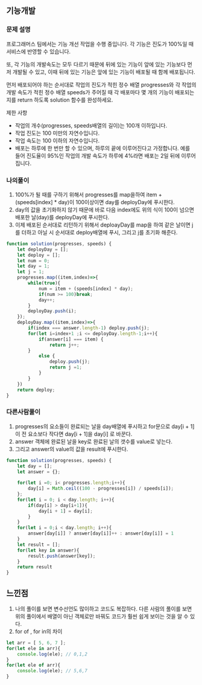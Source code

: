 ## 기능개발 
### 문제 설명
프로그래머스 팀에서는 기능 개선 작업을 수행 중입니다. 각 기능은 진도가 100%일 때 서비스에 반영할 수 있습니다.

또, 각 기능의 개발속도는 모두 다르기 때문에 뒤에 있는 기능이 앞에 있는 기능보다 먼저 개발될 수 있고, 이때 뒤에 있는 기능은 앞에 있는 기능이 배포될 때 함께 배포됩니다.

먼저 배포되어야 하는 순서대로 작업의 진도가 적힌 정수 배열 progresses와 각 작업의 개발 속도가 적힌 정수 배열 speeds가 주어질 때 각 배포마다 몇 개의 기능이 배포되는지를 return 하도록 solution 함수를 완성하세요.

제한 사항
- 작업의 개수(progresses, speeds배열의 길이)는 100개 이하입니다.
- 작업 진도는 100 미만의 자연수입니다.
- 작업 속도는 100 이하의 자연수입니다.
- 배포는 하루에 한 번만 할 수 있으며, 하루의 끝에 이루어진다고 가정합니다. 예를 들어 진도율이 95%인 작업의 개발 속도가 하루에 4%라면 배포는 2일 뒤에 이루어집니다.

### 나의풀이
1. 100%가 될 때를 구하기 위해서 progresses를 map을하여 item + (speeds[index] * day)이 100이상이면 day를 deployDay에 푸시한다.
2. day의 값을 초기화하지 않기 때문에 바로 다음 index에도 위의 식이 100이 넘으면 배포한 날(day)를 deployDay에 푸시한다.
3. 이제 배포된 순서대로 리턴하기 위해서 deploayDay를 map을 하여 같은 날이면 j를 더하고 아닐 시 순서대로 deploy배열에 푸시, 그리고 j를 초기화 해준다.
```jsx
function solution(progresses, speeds) {
    let deployDay = [];
    let deploy = [];
    let num = 0;
    let day = 1;
    let j = 1;
    progresses.map((item,index)=>{
        while(true){
            num = item + (speeds[index] * day);
            if(num >= 100)break;
            day++;
        }
        deployDay.push(i);
    });
    deployDay.map((item,index)=>{
        if(index === answer.length-1) deploy.push(j);
        for(let i=index+1 ;i <= deployDay.length-1;i++){
            if(answer[i] === item) {
                return j++;
        }
            else {
                deploy.push(j); 
                return j =1;
            }
        }
    })
    return deploy;
}
```
### 다른사람풀이
1. progresses의 요소들이 완료되는 날을 day배열에 푸시하고 for문으로 day[i + 1]이 전 요소보다 작다면 day[i + 1]을 day[i] 로 바꾼다.
2. answer 객체에 완료된 날을 key로 완료된 날의 갯수를 value로 넣는다.
3. 그리고 answer의 value의 값을 result에 푸시한다.
```jsx
function solution(progresses, speeds) {
    let day = [];
    let answer = {};
    
    for(let i =0; i< progresses.length;i++){
        day[i] = Math.ceil((100 - progresses[i]) / speeds[i]);
    };
    for(let i = 0; i < day.length; i++){
        if(day[i] > day[i+1]){
            day[i + 1] = day[i];
        }
    }
    for(let i = 0;i < day.length; i++){
        answer[day[i]] ? answer[day[i]]++ : answer[day[i]] = 1
    }
    let result = [];
    for(let key in answer){
        result.push(answer[key]);
    }
    return result
}
```
## 느낀점 
1. 나의 풀이를 보면 변수선언도 많이하고 코드도 복잡하다. 다른 사람의 풀이를 보면 위의 풀이에서 배열이 아닌 객체로만 바꿔도 코드가 훨씬 쉽게 보이는 것을 알 수 있다.
2. for of  , for in의 차이 
```jsx
let arr = [ 5, 6, 7 ];
for(let ele in arr){
    console.log(ele); // 0,1,2
}
for(let ele of arr){
    console.log(ele); // 5,6,7
}
```

